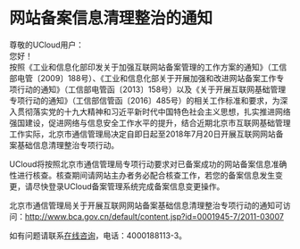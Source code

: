 # 网站备案信息清理整治的通知

尊敬的UCloud用户：  
您好！  
按照《工业和信息化部印发关于加强互联网站备案管理的工作方案的通知》（工信部电管〔2009〕188号）、《工业和信息化部关于开展加强和改进网站备案工作专项行动的通知》（工信部电管函〔2013〕158号）以及《关于开展互联网基础管理专项行动的通知》（工信部信管函〔2016〕485号）的相关工作标准和要求，为深入贯彻落实党的十九大精神和习近平新时代中国特色社会主义思想，扎实推进网络强国建设，促进网络与信息安全工作水平的提升，结合近期北京市互联网基础管理工作实际，北京市通信管理局决定自即日起至2018年7月20日开展互联网网站备案基础信息清理整治专项行动。  

UCloud将按照北京市通信管理局专项行动要求对已备案成功的网站备案信息准确性进行核查。核查期间请网站主办者务必配合核查工作，若您的备案信息发生变更，请尽快登录UCloud备案管理系统完成备案信息变更操作。  

北京市通信管理局关于开展互联网网站备案基础信息清理整治专项行动的通知可访问：<http://www.bca.gov.cn/default/content.jsp?id=0001945-7/2011-03007>  

如有问题请联系[在线咨询](https://spt.ucloud.cn/30002)，电话：4000188113-3。
